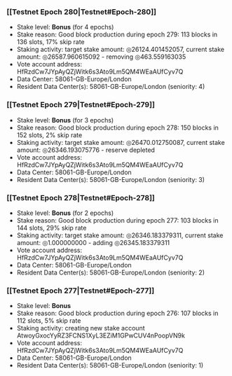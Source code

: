 ### [[Testnet Epoch 280|Testnet#Epoch-280]]
* Stake level: **Bonus** (for 4 epochs)
* Stake reason: Good block production during epoch 279: 113 blocks in 136 slots, 17% skip rate
* Staking activity: target stake amount: ◎26124.401452057, current stake amount: ◎26587.960615092 - removing ◎463.559163035
* Vote account address: HfRzdCw7JYpAyQZjWitk6s3Ato9Lm5QM4WEaAUfCyv7Q
* Data Center: 58061-GB-Europe/London
* Resident Data Center(s): 58061-GB-Europe/London (seniority: 4)
### [[Testnet Epoch 279|Testnet#Epoch-279]]
* Stake level: **Bonus** (for 3 epochs)
* Stake reason: Good block production during epoch 278: 150 blocks in 152 slots, 2% skip rate
* Staking activity: target stake amount: ◎26470.012750087, current stake amount: ◎26346.193075776 - reserve depleted
* Vote account address: HfRzdCw7JYpAyQZjWitk6s3Ato9Lm5QM4WEaAUfCyv7Q
* Data Center: 58061-GB-Europe/London
* Resident Data Center(s): 58061-GB-Europe/London (seniority: 3)
### [[Testnet Epoch 278|Testnet#Epoch-278]]
* Stake level: **Bonus** (for 2 epochs)
* Stake reason: Good block production during epoch 277: 103 blocks in 144 slots, 29% skip rate
* Staking activity: target stake amount: ◎26346.183379311, current stake amount: ◎1.000000000 - adding ◎26345.183379311
* Vote account address: HfRzdCw7JYpAyQZjWitk6s3Ato9Lm5QM4WEaAUfCyv7Q
* Data Center: 58061-GB-Europe/London
* Resident Data Center(s): 58061-GB-Europe/London (seniority: 2)
### [[Testnet Epoch 277|Testnet#Epoch-277]]
* Stake level: **Bonus**
* Stake reason: Good block production during epoch 276: 107 blocks in 112 slots, 5% skip rate
* Staking activity: creating new stake account AtwoyGxocYyRZ3FCNS1XyL3EZiM1GPwCUV4nPoopVN9k
* Vote account address: HfRzdCw7JYpAyQZjWitk6s3Ato9Lm5QM4WEaAUfCyv7Q
* Data Center: 58061-GB-Europe/London
* Resident Data Center(s): 58061-GB-Europe/London (seniority: 1)